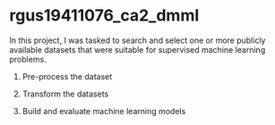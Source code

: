 # rgus19411076_ca2_dmml

In this project, I was tasked to search and select one or more publicly available datasets that were suitable for supervised machine learning problems.

1. Pre-process the dataset

2. Transform the datasets

3. Build and evaluate machine learning models 
